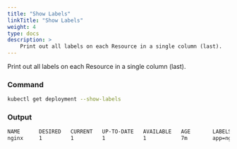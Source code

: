 ```yaml
---
title: "Show Labels"
linkTitle: "Show Labels"
weight: 4
type: docs
description: >
    Print out all labels on each Resource in a single column (last).
---
```


Print out all labels on each Resource in a single column (last).

### Command
```bash
kubectl get deployment --show-labels
```

### Output
```bash
NAME      DESIRED   CURRENT   UP-TO-DATE   AVAILABLE   AGE       LABELS
nginx     1         1         1            1           7m        app=nginx
```
